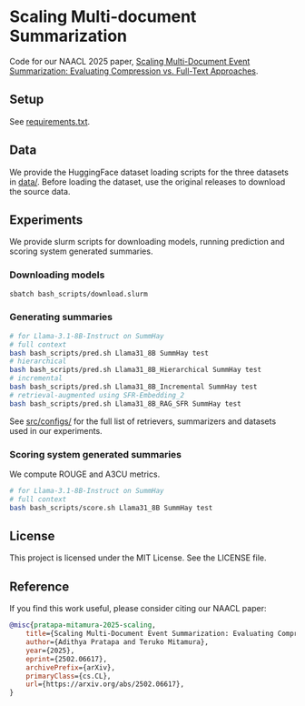 # Scaling Multi-document Summarization

Code for our NAACL 2025 paper, [Scaling Multi-Document Event Summarization: Evaluating Compression vs. Full-Text Approaches](https://arxiv.org/abs/2502.06617).

## Setup

See [requirements.txt](requirements.txt).

## Data

We provide the HuggingFace dataset loading scripts for the three datasets in [data/](data/). Before loading the dataset, use the original releases to download the source data.

## Experiments

We provide slurm scripts for downloading models, running prediction and scoring system generated summaries.

### Downloading models

```bash
sbatch bash_scripts/download.slurm
```

### Generating summaries

```bash
# for Llama-3.1-8B-Instruct on SummHay
# full context
bash bash_scripts/pred.sh Llama31_8B SummHay test
# hierarchical
bash bash_scripts/pred.sh Llama31_8B_Hierarchical SummHay test
# incremental
bash bash_scripts/pred.sh Llama31_8B_Incremental SummHay test
# retrieval-augmented using SFR-Embedding_2
bash bash_scripts/pred.sh Llama31_8B_RAG_SFR SummHay test
```

See [src/configs/](src/configs/) for the full list of retrievers, summarizers and datasets used in our experiments.

### Scoring system generated summaries

We compute ROUGE and A3CU metrics.

```bash
# for Llama-3.1-8B-Instruct on SummHay
# full context
bash bash_scripts/score.sh Llama31_8B SummHay test
```

## License

This project is licensed under the MIT License. See the LICENSE file.

## Reference

If you find this work useful, please consider citing our NAACL paper:

```bibtex
@misc{pratapa-mitamura-2025-scaling,
    title={Scaling Multi-Document Event Summarization: Evaluating Compression vs. Full-Text Approaches},
    author={Adithya Pratapa and Teruko Mitamura},
    year={2025},
    eprint={2502.06617},
    archivePrefix={arXiv},
    primaryClass={cs.CL},
    url={https://arxiv.org/abs/2502.06617},
}
```
